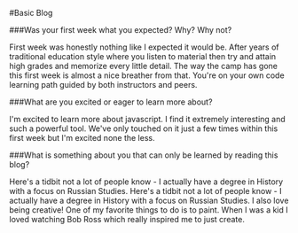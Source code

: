 #Basic Blog

###Was your first week what you expected? Why? Why not?

First week was honestly nothing like I expected it would be. After years of traditional education style where you listen to material then try and attain high grades and memorize every little detail. The way the camp has gone this first week is almost a nice breather from that. You're on your own code learning path guided by both instructors and peers. 

###What are you excited or eager to learn more about?

I'm excited to learn more about javascript. I find it extremely interesting and such a powerful tool. We've only touched on it just a few times within this first week but I'm excited none the less.

###What is something about you that can only be learned by reading this blog? 

Here's a tidbit not a lot of people know - I actually have a degree in History with a focus on Russian Studies. Here's a tidbit not a lot of people know - I actually have a degree in History with a focus on Russian Studies. I also love being creative! One of my favorite things to do is to paint. When I was a kid I loved watching Bob Ross which really inspired me to just create. 
